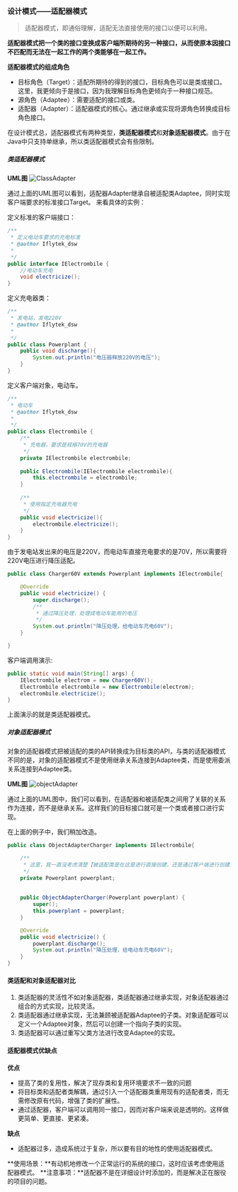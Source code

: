 ### 设计模式——适配器模式
>适配器模式，即通俗理解，适配无法直接使用的接口以便可以利用。

**适配器模式把一个类的接口变换成客户端所期待的另一种接口，从而使原本因接口不匹配而无法在一起工作的两个类能够在一起工作。**

**适配器模式的组成角色**
- 目标角色（Target）：适配所期待的得到的接口，目标角色可以是类或接口。这里，我更倾向于是接口，因为我理解目标角色更倾向于一种接口规范。
- 源角色（Adaptee）：需要适配的接口或类。
- 适配器（Adapter）：适配器模式的核心。通过继承或实现将源角色转换成目标角色接口。

在设计模式总，适配器模式有两种类型，**类适配器模式**和**对象适配器模式**。由于在Java中只支持单继承，所以类适配器模式会有些限制。

##### 类适配器模式
**UML图**
![ClassAdapter](https://github.com/dengshiwei/work-summary/blob/master/work-blog/Java%E5%9F%BA%E7%A1%80%E7%9F%A5%E8%AF%86/%E8%AE%BE%E8%AE%A1%E6%A8%A1%E5%BC%8F/%E9%80%82%E9%85%8D%E5%99%A8%E6%A8%A1%E5%BC%8F/%E7%B1%BB%E9%80%82%E9%85%8D%E5%99%A8.png)

通过上面的UML图可以看到，适配器Adapter继承自被适配类Adaptee，同时实现客户端要求的标准接口Target。
来看具体的实例：

定义标准的客户端接口：
```java
/**
 * 定义电动车要求的充电标准
 * @author Iflytek_dsw
 *
 */
public interface IElectrombile {
	//电动车充电
	void electricize();
}
```

定义充电器类：
```java
/**
 * 发电站，发电220V
 * @author Iflytek_dsw
 *
 */
public class Powerplant {
	public void discharge(){
		System.out.println("电压器释放220V的电压");
	}
}
```

定义客户端对象，电动车。
```java
/**
 * 电动车
 * @author Iflytek_dsw
 *
 */
public class Electrombile {
	/**
	 * 充电器，要求是规格70V的充电器
	 */
	private IElectrombile electrombile;
	
	public Electrombile(IElectrombile electrombile){
		this.electrombile = electrombile;
	}
	
	/**
	 * 使用指定充电器充电
	 */
	public void electricize(){
		electrombile.electricize();
	}
}
```
由于发电站发出来的电压是220V，而电动车直接充电要求的是70V，所以需要将220V电压进行降压适配。
```java
public class Charger60V extends Powerplant implements IElectrombile{

	@Override
	public void electricize() {
		super.discharge();
		/**
		 * 通过降压处理，处理成电动车能用的电压
		 */
		System.out.println("降压处理，给电动车充电60V");
	}

}
```

客户端调用演示:
```java
public static void main(String[] args) {
    IElectrombile electrom = new Charger60V();
    Electrombile electrombile = new Electrombile(electrom);
    electrombile.electricize();
}
```
上面演示的就是类适配器模式。

##### 对象适配器模式
对象的适配器模式把被适配的类的API转换成为目标类的API，与类的适配器模式不同的是，对象的适配器模式不是使用继承关系连接到Adaptee类，而是使用委派关系连接到Adaptee类。

**UML图**
![objectAdapter](https://github.com/dengshiwei/work-summary/blob/master/work-blog/Java%E5%9F%BA%E7%A1%80%E7%9F%A5%E8%AF%86/%E8%AE%BE%E8%AE%A1%E6%A8%A1%E5%BC%8F/%E9%80%82%E9%85%8D%E5%99%A8%E6%A8%A1%E5%BC%8F/%E5%AF%B9%E8%B1%A1%E9%80%82%E9%85%8D%E5%99%A8.png)

通过上面的UML图中，我们可以看到，在适配器和被适配类之间用了关联的关系作为连接，而不是继承关系。这样我们的目标接口就可是一个类或者接口进行实现。

在上面的例子中，我们稍加改造。
```java
public class ObjectAdapterCharger implements IElectrombile{

	/**
	 * 这里，我一直没考虑清楚【被适配类是在这里进行直接创建，还是通过客户端进行创建生成】
	 */
	private Powerplant powerplant;
	
	
	public ObjectAdapterCharger(Powerplant powerplant) {
		super();
		this.powerplant = powerplant;
	}

	@Override
	public void electricize() {
		powerplant.discharge();
		System.out.println("降压处理，给电动车充电60V");
	}
}
```

#### 类适配和对象适配器对比
1. 类适配器的灵活性不如对象适配器，类适配器通过继承实现，对象适配器通过组合的方式实现，比较灵活。
2. 类适配器通过继承实现，无法兼顾被适配器Adaptee的子类。对象适配器可以定义一个Adaptee对象，然后可以创建一个指向子类的实现。
3. 类适配器可以通过重写父类方法进行改变Adaptee的实现。

#### 适配器模式优缺点
**优点**
- 提高了类的复用性，解决了现存类和复用环境要求不一致的问题
- 将目标类和适配者类解耦，通过引入一个适配器类重用现有的适配者类，而无需修改原有代码，增强了类的扩展性。
- 通过适配器，客户端可以调用同一接口，因而对客户端来说是透明的。这样做更简单、更直接、更紧凑。

**缺点**
- 适配器过多，造成系统过于复杂，所以要有目的地性的使用适配器模式。

**使用场景：**有动机地修改一个正常运行的系统的接口，这时应该考虑使用适配器模式。
**注意事项：**适配器不是在详细设计时添加的，而是解决正在服役的项目的问题。